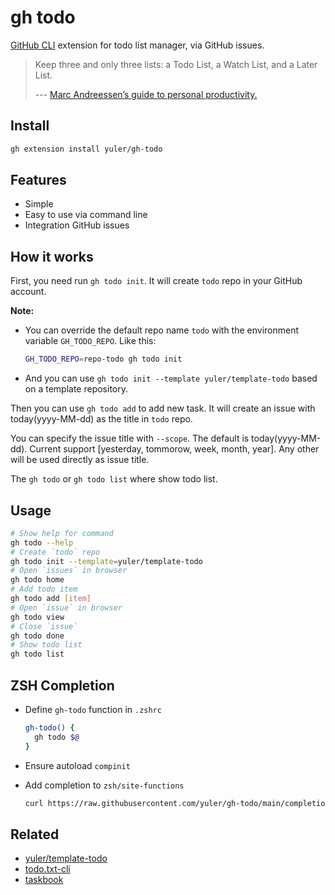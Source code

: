 # gh todo

[GitHub CLI] extension for todo list manager, via GitHub issues.

> Keep three and only three lists: a Todo List, a Watch List, and a Later List.
>
> --- [Marc Andreessen’s guide to personal productivity.
> ](https://pmarchive.com/guide_to_personal_productivity.html)

## Install

```bash
gh extension install yuler/gh-todo
```

## Features

- Simple
- Easy to use via command line
- Integration GitHub issues

## How it works

First, you need run `gh todo init`. It will create `todo` repo in your GitHub account.

**Note:**

- You can override the default repo name `todo` with the environment variable `GH_TODO_REPO`. Like this:

  ```bash
  GH_TODO_REPO=repo-todo gh todo init
  ```

- And you can use `gh todo init --template yuler/template-todo` based on a template repository.

Then you can use `gh todo add` to add new task. It will create an issue with today(yyyy-MM-dd) as the title in `todo` repo.

You can specify the issue title with `--scope`. The default is today(yyyy-MM-dd). Current support [yesterday, tommorow, week, month, year]. Any other will be used directly as issue title.

The `gh todo` or `gh todo list` where show todo list.

## Usage

```bash
# Show help for command
gh todo --help
# Create `todo` repo
gh todo init --template=yuler/template-todo
# Open `issues` in browser
gh todo home
# Add todo item
gh todo add [item]
# Open `issue` in browser
gh todo view
# Close `issue`
gh todo done
# Show todo list
gh todo list
```

## ZSH Completion

- Define `gh-todo` function in `.zshrc`

  ```zsh
  gh-todo() {
    gh todo $@
  }
  ```

- Ensure autoload `compinit`
- Add completion to `zsh/site-functions`

  ```bash
  curl https://raw.githubusercontent.com/yuler/gh-todo/main/completion.zsh > /usr/local/share/zsh/site-functions/\_gh-todo
  ```

## Related

- [yuler/template-todo]
- [todo.txt-cli]
- [taskbook]

<!-- Links -->

[github cli]: https://github.com/cli/cli
[yuler/template-todo]: https://github.com/yuler/template-todo
[todo.txt-cli]: https://github.com/todotxt/todo.txt-cli
[taskbook]: https://github.com/klaussinani/taskbook
